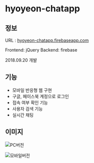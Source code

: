 # hyoyeon-chatapp

## 정보
URL : [hyoyeon-chatapp.firebaseapp.com](https://hyoyeon-chatapp.firebaseapp.com/)

Frontend: jQuery
Backend: firebase

2018.09.20 개발

## 기능
* 모바일 반응형 웹 구현
* 구글, 페이스북 계정으로 로그인
* 접속 여부 확인 기능
* 사용자 검색 기능
* 실시간 채팅

## 이미지
![PC버전](https://github.com/yoonhyoyeon/hyoyeon-chatapp/assets/30565205/b94d045d-b69e-4e00-b954-da905aa93683)


![모바일버전](https://github.com/yoonhyoyeon/hyoyeon-chatapp/assets/30565205/5b6dc75a-0bf1-4ff1-a649-185d24c765a7)

